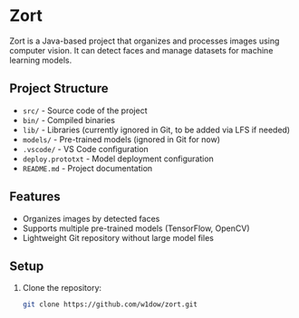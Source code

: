 # Zort

Zort is a Java-based project that organizes and processes images using computer vision. It can detect faces and manage datasets for machine learning models.

## Project Structure

- `src/` - Source code of the project
- `bin/` - Compiled binaries
- `lib/` - Libraries (currently ignored in Git, to be added via LFS if needed)
- `models/` - Pre-trained models (ignored in Git for now)
- `.vscode/` - VS Code configuration
- `deploy.prototxt` - Model deployment configuration
- `README.md` - Project documentation

## Features

- Organizes images by detected faces
- Supports multiple pre-trained models (TensorFlow, OpenCV)
- Lightweight Git repository without large model files

## Setup

1. Clone the repository:
   ```bash
   git clone https://github.com/w1dow/zort.git
